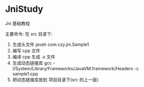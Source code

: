 # JniStudy
Jni 基础教程


 主要命令:
 在 src 目录下:
 1. 生成头文件  javah com.czy.jni.Sample1
 2. 编写 cpp 文件
 3. 编译 cpp 生成 .o 文件
 4. 生成动态链接库 gcc -I/System/Library/Frameworks/JavaVM.framework/Headers -c sample1.cpp
 5. 把动态链接库放到 项目目录下(src 的上一层)
